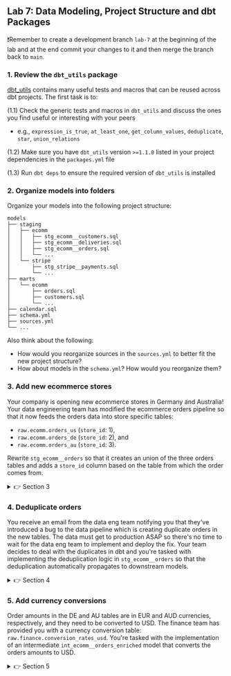 ## Lab 7: Data Modeling, Project Structure and dbt Packages

❗Remember to create a development branch `lab-7` at the beginning of the lab and at the end commit your changes to it and then merge the branch back to `main`.

### 1. Review the `dbt_utils` package 

[dbt_utils](https://hub.getdbt.com/dbt-labs/dbt_utils/latest/) contains many useful tests and macros that can be reused across dbt projects. The first task is to:

(1.1) Check the generic tests and macros in `dbt_utils` and discuss the ones you find useful or interesting with your peers
    
* e.g., `expression_is_true`, `at_least_one`, `get_column_values`, `deduplicate`, `star`, `union_relations`

(1.2) Make sure you have `dbt_utils` version `>=1.1.0` listed in your project dependencies in the `packages.yml` file

(1.3) Run `dbt deps` to ensure the required version of `dbt_utils` is installed

### 2. Organize models into folders

Organize your models into the following project structure:

    models
    ├── staging
    │   ├── ecomm
    │   │   ├── stg_ecomm__customers.sql
    │   │   ├── stg_ecomm__deliveries.sql
    │   │   ├── stg_ecomm__orders.sql
    │   │   └── ...
    │   └── stripe
    │       ├── stg_stripe__payments.sql
    │       └── ...
    ├── marts
    │   └── ecomm
    │       ├── orders.sql
    │       ├── customers.sql
    │       └── ...
    ├── calendar.sql
    ├── schema.yml
    ├── sources.yml
    └── ...

Also think about the following:

* How would you reorganize sources in the `sources.yml` to better fit the new project structure?
* How about models in the `schema.yml`? How would you reorganize them?

### 3. Add new ecommerce stores

Your company is opening new ecommerce stores in Germany and Australia! Your data engineering team has modified the ecommerce orders pipeline so that it now feeds the orders data into store specific tables: 

* `raw.ecomm.orders_us` (`store_id`: 1),
* `raw.ecomm.orders_de` (`store_id`: 2), and
* `raw.ecomm.orders_au` (`store_id`: 3).

Rewrite `stg_ecomm__orders` so that it creates an union of the three orders tables and adds a `store_id` column based on the table from which the order comes from. 

<details>
  <summary>👉 Section 3</summary>

  (3.1) Add the three orders tables to your `sources.yml`

  (3.2) Refactor `stg_ecomm__orders` so that it combines the three orders tables using the `dbt_utils.union_relations` macro:

  ```sql
    with sources as (
        {{
            dbt_utils.union_relations(
                relations=[
                    ...
                ],
            )
        }}
    ),

    ...
  ```
  (3.3) Preview and inspect the compiled SQL of `stg_ecomm__orders`. How does the `dbt_utils.union_relations` macro differ from a manually constructed union?

  (3.4) Extract store country code from the `_dbt_source_relation` column and map it to the `store_id`
  ```sql
    with sources as (
        {{
            dbt_utils.union_relations(
                relations=[
                    source('ecomm', 'orders_us'),
                    source('ecomm', 'orders_de'),
                    source('ecomm', 'orders_au')
                ],
            )
        }}
    ),

    store_codes as (
        select
            *,
            ... as store_code
        from sources
    ),

    store_ids as (
        select
            *,
            ... as store_id
        from store_codes
    ),

    renamed as (
        select
            *,                  -- Include all original columns in the staging layer
            id as order_id,
            ...
        from store_ids
    )

    select
        *
    from renamed
  ```
  (3.5) Ensure the model and its downstream depencies run successfully `dbt run -s stg_ecomm__orders+`

  (3.6) Add a `not_null` test for the `store_id` column in `stg_ecomm__orders` and run the tests: `dbt test -s stg_ecomm__orders+`

</details>

### 4. Deduplicate orders

You receive an email from the data eng team notifying you that they've introduced a bug to the data pipeline which is creating duplicate orders in the new tables. The data must get to production ASAP so there's no time to wait for the data eng team to implement and deploy the fix. Your team decides to deal with the duplicates in dbt and you're tasked with implementing the deduplication logic in `stg_ecomm__orders` so that the deduplication automatically propagates to downstream models.

<details>
  <summary>👉 Section 4</summary>

(4.1) Find the duplicates using SQL. How do you write a query that returns the duplicate `order_id` values?

(4.2) Use the `dbt_utils.deduplicate` macro to deduplicate orders in `stg_ecomm__orders`. Which columns should you partition and group by?
```sql
...

renamed as (
    ...
),

deduplicated as (
    {{
        dbt_utils.deduplicate(
            relation='renamed',
            partition_by=...,
            order_by=...
        )
    }}
)

select
    *
from deduplicated
```

(4.3) Ensure the model and its downstream depencies run successfully: `dbt run -s stg_ecomm__orders+`

(4.4) Add a primary key test for `order_id` in `stg_ecomm__orders` and run the tests: `dbt test -s stg_ecomm__orders+`

</details>

### 5. Add currency conversions

Order amounts in the DE and AU tables are in EUR and AUD currencies, respectively, and they need to be converted to USD. The finance team has provided you with a currency conversion table: `raw.finance.conversion_rates_usd`. You're tasked with the implementation of an intermediate `int_ecomm__orders_enriched` model that converts the orders amounts to USD.


<details>
  <summary>👉 Section 5</summary>

(5.1) Add the `finance` source and the conversion rates table to `sources.yml`

(5.2) Create a `stg_finance__conversion_rates_usd` model in a `models/staging/finance` folder. Include a `conversion_rate_id` primary key using `dbt_utils.generate_surrogate_key`. Also, add tests for the primary key to `schema.yml`

```sql
with source as (
    select
        *
    from {{ source(...) }}
),

final as (
    select
        {{ dbt_utils.generate_surrogate_key([...]) }} as conversion_rate_id,
        *
    from source
)

select
    *
from final
```

(5.3) Create a `int_ecomm__orders_enriched` model in the `models/staging/ecomm` folder that adds a `total_amount_usd` to `stg_ecomm__orders`

```sql
with orders as (
  select
    *
  from {{ ref('stg_ecomm__orders') }}
),

rates as (
    select
        *
    from {{ ref(...) }}
),

order_rates as (
  select
      orders.*,
      ... as rate_usd
  from orders
  left join rates on (
    ...
  )
),

final as (
    select
        *,
        total_amount * rate_usd as total_amount_usd
    from order_rates
)

select
    *
from final
```

(5.4) Add primary key and `total_amount_usd` `not_null` tests in the `schema.yml`

(5.4) Ensure the model and its upstream depencies run successfully: `dbt run -s +int_ecomm__orders_enriched`

(5.5) Run the tests: `dbt test -s +int_ecomm__orders_enriched`. Does the `total_amount_usd` `not_null` test fail? Why?

</details>
